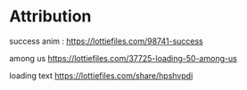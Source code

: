 # Attribution
success anim : https://lottiefiles.com/98741-success

among us https://lottiefiles.com/37725-loading-50-among-us

loading text https://lottiefiles.com/share/hpshvpdi
